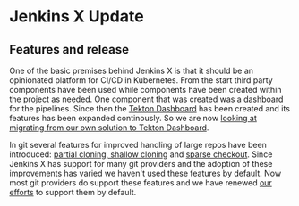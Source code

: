 # Jenkins X Update

## Features and release

One of the basic premises behind Jenkins X is that it should be an opinionated platform for CI/CD in Kubernetes. From the start third party components have been used while components have been created within the project as needed. One component that was created was a [dashboard](https://github.com/jenkins-x/jx-pipelines-visualizer) for the pipelines. Since then the [Tekton Dashboard](https://tekton.dev/docs/dashboard/) has been created and its features has been expanded continously. So we are now [looking at migrating from our own solution to Tekton Dashboard](https://github.com/jenkins-x/enhancements/issues/49). 

In git several features for improved handling of large repos have been introduced: [partial cloning, shallow cloning](https://github.blog/open-source/git/get-up-to-speed-with-partial-clone-and-shallow-clone/) and [sparse checkout](https://github.blog/open-source/git/bring-your-monorepo-down-to-size-with-sparse-checkout/). Since Jenkins X has support for many git providers and the adoption of these improvements has varied we haven't used these features by default. Now most git providers do support these features and we have renewed [our efforts](https://github.com/jenkins-x/jx/issues/8240) to support them by default.
